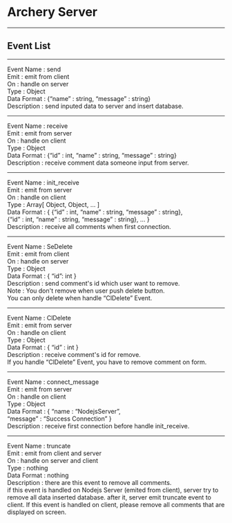 Archery Server
==============

---

Event List
--------------

---

Event Name : send  
Emit : emit from client  
On : handle on server  
Type : Object  
Data Format : {“name” : string, “message” : string}  
Description : send inputed data to server and insert database.  

---

Event Name : receive  
Emit : emit from server  
On : handle on client  
Type : Object  
Data Format : {“id” : int, “name” : string, “message” : string}  
Description : receive comment data someone input from server.  

---

Event Name : init_receive  
Emit : emit from server  
On : handle on client  
Type : Array[ Object, Object, … ]  
Data Format : { {“id” : int, “name” : string, “message” : string},  
                {“id” : int, “name” : string, “message” : string}, … }  
Description : receive all comments when first connection.  

---

Event Name : SeDelete  
Emit : emit from client  
On : handle on server  
Type : Object  
Data Format : { “id”: int }  
Description : send comment's id which user want to remove.  
Note : You don't remove when user push delete button.  
You can only delete when handle “ClDelete” Event.

---

Event Name : ClDelete  
Emit : emit from server  
On : handle on client  
Type : Object  
Data Format : { “id” : int }  
Description : receive comment's id for remove.  
If you handle “ClDelete” Event, you have to remove comment on form.

---

Event Name : connect_message  
Emit : emit from server  
On : handle on client  
Type : Object  
Data Format : { “name : “NodejsServer”,  
“message” : “Success Connection” }  
Description : receive first connection before handle init_receive.  

---

Event Name : truncate  
Emit : emit from client and server  
On : handle on server and client  
Type : nothing  
Data Format : nothing  
Description : there are this event to remove all comments.  
		if this event is handled on Nodejs Server (emited from client), server try to remove all data inserted database.
		after it, server emit truncate event to client.
		If this event is handled on client, please remove all comments that are displayed on screen.
